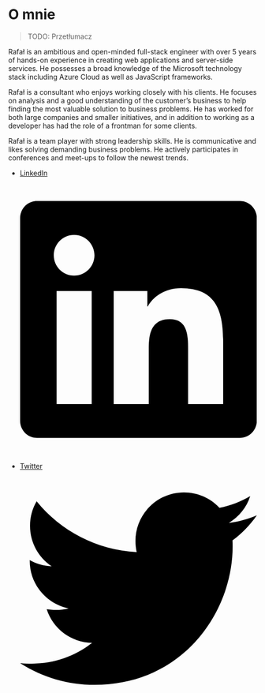 # O mnie

> TODO: Przetłumacz

Rafał is an ambitious and open-minded full-stack engineer with over 5 years of
hands-on experience in creating web applications and server-side services. He
possesses a broad knowledge of the Microsoft technology stack including Azure
Cloud as well as JavaScript frameworks.​

Rafał is a consultant who enjoys working closely with his clients. He focuses on
analysis and a good understanding of the customer’s business to help finding the
most valuable solution to business problems. He has worked for both large
companies and smaller initiatives, and in addition to working as a developer has
had the role of a frontman for some clients.​

Rafał is a team player with strong leadership skills. He is communicative and
likes solving demanding business problems. He actively participates in
conferences and meet-ups to follow the newest trends.

<!-- markdownlint-disable -->
<ul>
<li><a href="https://www.linkedin.com/in/rafalschmidt/" target="_blank" rel="noopener" title="www.linkedin.com">
LinkedIn 
 <span class="md-social__link">
  
  <svg xmlns="http://www.w3.org/2000/svg" viewBox="0 0 448 512"><!--! Font Awesome Free 6.2.1 by @fontawesome - https://fontawesome.com License - https://fontawesome.com/license/free (Icons: CC BY 4.0, Fonts: SIL OFL 1.1, Code: MIT License) Copyright 2022 Fonticons, Inc.--><path d="M416 32H31.9C14.3 32 0 46.5 0 64.3v383.4C0 465.5 14.3 480 31.9 480H416c17.6 0 32-14.5 32-32.3V64.3c0-17.8-14.4-32.3-32-32.3zM135.4 416H69V202.2h66.5V416zm-33.2-243c-21.3 0-38.5-17.3-38.5-38.5S80.9 96 102.2 96c21.2 0 38.5 17.3 38.5 38.5 0 21.3-17.2 38.5-38.5 38.5zm282.1 243h-66.4V312c0-24.8-.5-56.7-34.5-56.7-34.6 0-39.9 27-39.9 54.9V416h-66.4V202.2h63.7v29.2h.9c8.9-16.8 30.6-34.5 62.9-34.5 67.2 0 79.7 44.3 79.7 101.9V416z"></path></svg>
</span></a></li>
<li><a href="https://twitter.com/rafalschmidt97" target="_blank" rel="noopener" title="twitter.com" >Twitter <span class="md-social__link">
<svg xmlns="http://www.w3.org/2000/svg" viewBox="0 0 512 512"><!--! Font Awesome Free 6.2.1 by @fontawesome - https://fontawesome.com License - https://fontawesome.com/license/free (Icons: CC BY 4.0, Fonts: SIL OFL 1.1, Code: MIT License) Copyright 2022 Fonticons, Inc.--><path d="M459.37 151.716c.325 4.548.325 9.097.325 13.645 0 138.72-105.583 298.558-298.558 298.558-59.452 0-114.68-17.219-161.137-47.106 8.447.974 16.568 1.299 25.34 1.299 49.055 0 94.213-16.568 130.274-44.832-46.132-.975-84.792-31.188-98.112-72.772 6.498.974 12.995 1.624 19.818 1.624 9.421 0 18.843-1.3 27.614-3.573-48.081-9.747-84.143-51.98-84.143-102.985v-1.299c13.969 7.797 30.214 12.67 47.431 13.319-28.264-18.843-46.781-51.005-46.781-87.391 0-19.492 5.197-37.36 14.294-52.954 51.655 63.675 129.3 105.258 216.365 109.807-1.624-7.797-2.599-15.918-2.599-24.04 0-57.828 46.782-104.934 104.934-104.934 30.213 0 57.502 12.67 76.67 33.137 23.715-4.548 46.456-13.32 66.599-25.34-7.798 24.366-24.366 44.833-46.132 57.827 21.117-2.273 41.584-8.122 60.426-16.243-14.292 20.791-32.161 39.308-52.628 54.253z"></path></svg>
</span></a></li>
</ul>
<!-- markdownlint-restore -->
